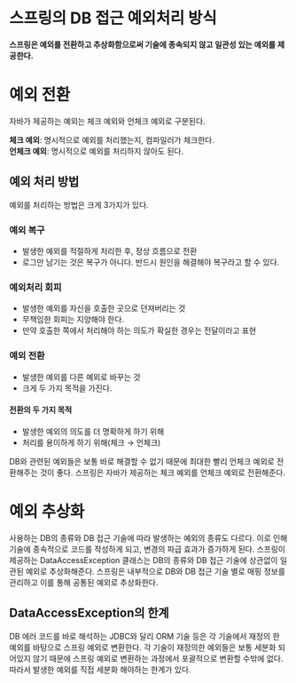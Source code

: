 # 스프링의 DB 접근 예외처리 방식

**스프링은 예외를 전환하고 추상화함으로써 기술에 종속되지 않고 일관성 있는 예외를 제공한다.**

# 예외 전환

자바가 제공하는 예외는 체크 예외와 언체크 예외로 구분된다.

**체크 예외**: 명시적으로 예외를 처리했는지, 컴파일러가 체크한다.<br>
**언체크 예외**: 명시적으로 예외를 처리하지 않아도 된다.

## 예외 처리 방법

예외를 처리하는 방법은 크게 3가지가 있다.

### 예외 복구

* 발생한 예외를 적절하게 처리한 후, 정상 흐름으로 전환
* 로그만 남기는 것은 복구가 아니다. 반드시 원인을 해결해야 복구라고 할 수 있다.

### 예외처리 회피

* 발생한 예외를 자신을 호출한 곳으로 던져버리는 것
* 무책임한 회피는 지양해야 한다.
* 만약 호출한 쪽에서 처리해야 하는 의도가 확실한 경우는 전달이라고 표현

### 예외 전환

* 발생한 예외를 다른 예외로 바꾸는 것
* 크게 두 가지 목적을 가진다.

#### 전환의 두 가지 목적

* 발생한 예외의 의도를 더 명확하게 하기 위해
* 처리를 용이하게 하기 위해(체크 → 언체크)

DB와 관련된 예외들은 보통 바로 해결할 수 없기 때문에 최대한 빨리 언체크 예외로 전환해주는 것이 좋다. 스프링은 자바가 제공하는 체크 예외를 언체크 예외로 전환해준다.

# 예외 추상화

사용하는 DB의 종류와 DB 접근 기술에 따라 발생하는 예외의 종류도 다르다. 이로 인해 기술에 종속적으로 코드를 작성하게 되고, 변경의 파급 효과가 증가하게 된다. 스프링이 제공하는 DataAccessException 클래스는 DB의 종류와 DB 접근 기술에 상관없이 일관된 예외로 추상화해준다. 스프링은 내부적으로 DB와 DB 접근 기술 별로 매핑 정보를 관리하고 이를 통해 공통된 예외로 추상화한다.

## DataAccessException의 한계

DB 에러 코드를 바로 해석하는 JDBC와 달리 ORM 기술 등은 각 기술에서 재정의 한 예외를 바탕으로 스프링 예외로 변환한다. 각 기술이 재정의한 예외들은 보통 세분화 되어있지 않기 때문에 스프링 예외로 변환하는 과정에서 포괄적으로 변환할 수밖에 없다. 따라서 발생한 예외를 직접 세분화 해야하는 한계가 있다.